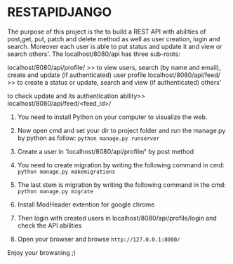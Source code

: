 # RESTAPIDJANGO
The purpose of this project is the to build a REST API with abilities of post,get, put, patch and delete method as well as user creation, login and search. 
Moreover each user is able to put status and update it and view or search others'. The localhost/8080/api has three sub-roots:

localhost/8080/api/profile/ >> to view users, search (by name and email), create and update (if authenticated) user profile
localhost/8080/api/feed/ >> to create a status or update, search and view (if authenticated) others' 

to check update and its authentication ability>> localhost/8080/api/feed/<feed_id>/






1. You need to install Python on your computer to visualize the web. 


 
2. Now open cmd and set your dir to project folder and run the manage.py by python as follow:
   `python manage.py runserver`
   
   
3. Create a user in 'localhost/8080/api/profile/' by post method



4. You need to create migration by writing the following command in cmd:
   `python manage.py makemigrations`
   
   
   
5. The last stem is migration by writing the following command in the cmd:
   `python manage.py migrate`
   
   

6. Install ModHeader extention for google chrome



7. Then login with created users in localhost/8080/api/profile/login and check the API abilities


  
6. Open your browser and browse `http://127.0.0.1:8000/`


  
Enjoy your browsning ;)  
 

